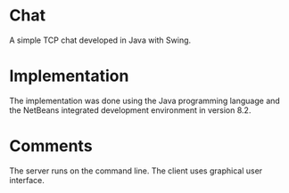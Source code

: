 # Chat
A simple TCP chat developed in Java with Swing.

# Implementation
The implementation was done using the Java programming language and the NetBeans integrated development environment in version 8.2.

# Comments
The server runs on the command line. The client uses graphical user interface.
